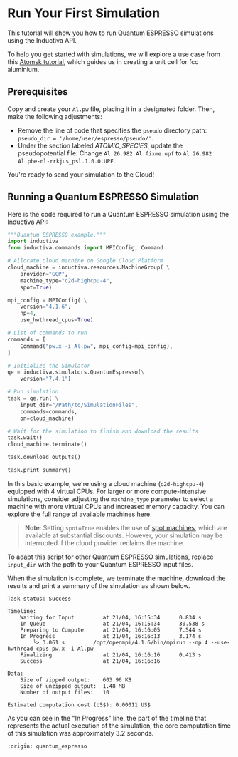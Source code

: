 # Run Your First Simulation
This tutorial will show you how to run Quantum ESPRESSO simulations using the Inductiva API. 

To help you get started with simulations, we will explore a use case from this [Atomsk tutorial](https://atomsk.univ-lille.fr/tutorial_QE.php), which guides us in creating a unit cell for fcc aluminium.

## Prerequisites
Copy and create your `Al.pw` file, placing it in a designated folder. Then, make the following adjustments:
- Remove the line of code that specifies the `pseudo` directory path: `pseudo_dir = '/home/user/espresso/pseudo/'`.
- Under the section labeled *ATOMIC_SPECIES*, update the pseudopotential file: Change `Al 26.982 Al.fixme.upf` to `Al 26.982 Al.pbe-nl-rrkjus_psl.1.0.0.UPF`.

You're ready to send your simulation to the Cloud!

## Running a Quantum ESPRESSO Simulation
Here is the code required to run a Quantum ESPRESSO simulation using the Inductiva API:

```python
"""Quantum ESPRESSO example."""
import inductiva
from inductiva.commands import MPIConfig, Command

# Allocate cloud machine on Google Cloud Platform
cloud_machine = inductiva.resources.MachineGroup( \
    provider="GCP",
    machine_type="c2d-highcpu-4",
    spot=True)

mpi_config = MPIConfig( \
    version="4.1.6",
    np=4,
    use_hwthread_cpus=True)

# List of commands to run
commands = [
    Command("pw.x -i Al.pw", mpi_config=mpi_config),
]

# Initialize the Simulator
qe = inductiva.simulators.QuantumEspresso(\
    version="7.4.1")

# Run simulation
task = qe.run( \
    input_dir="/Path/to/SimulationFiles",
    commands=commands,
    on=cloud_machine)

# Wait for the simulation to finish and download the results
task.wait()
cloud_machine.terminate()

task.download_outputs()

task.print_summary()
```

In this basic example, we're using a cloud machine (`c2d-highcpu-4`) equipped with 4 virtual CPUs. 
For larger or more compute-intensive simulations, consider adjusting the `machine_type` parameter to select 
a machine with more virtual CPUs and increased memory capacity. You can explore the full range of available machines [here](https://console.inductiva.ai/machine-groups/instance-types).

> **Note**: Setting `spot=True` enables the use of [spot machines](../how-it-works/machines/spot-machines.md), which are available at substantial discounts. 
> However, your simulation may be interrupted if the cloud provider reclaims the machine.

To adapt this script for other Quantum ESPRESSO simulations, replace `input_dir` with the
path to your Quantum ESPRESSO input files.

When the simulation is complete, we terminate the machine, download the results and print a summary of the simulation as shown below.

```
Task status: Success

Timeline:
	Waiting for Input         at 21/04, 16:15:34      0.834 s
	In Queue                  at 21/04, 16:15:34      30.538 s
	Preparing to Compute      at 21/04, 16:16:05      7.544 s
	In Progress               at 21/04, 16:16:13      3.174 s
		└> 3.061 s         /opt/openmpi/4.1.6/bin/mpirun --np 4 --use-hwthread-cpus pw.x -i Al.pw
	Finalizing                at 21/04, 16:16:16      0.413 s
	Success                   at 21/04, 16:16:16      

Data:
	Size of zipped output:    603.96 KB
	Size of unzipped output:  1.48 MB
	Number of output files:   10

Estimated computation cost (US$): 0.00011 US$
```

As you can see in the "In Progress" line, the part of the timeline that represents the actual execution of the simulation, 
the core computation time of this simulation was approximately 3.2 seconds.

```{banner_small}
:origin: quantum_espresso
```